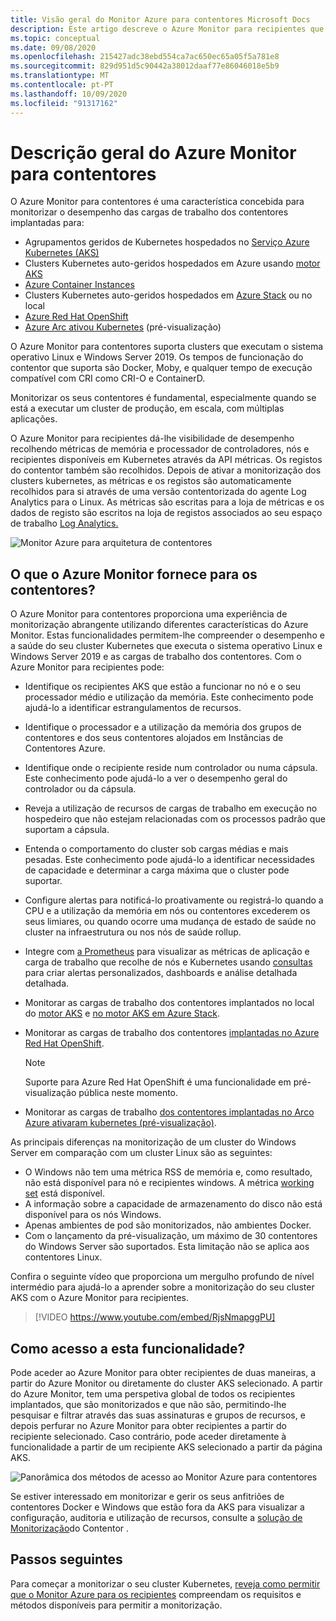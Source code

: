 ```yaml
---
title: Visão geral do Monitor Azure para contentores Microsoft Docs
description: Este artigo descreve o Azure Monitor para recipientes que monitorizam a solução AKS Container Insights e o valor que fornece através da monitorização da saúde dos seus agrupamentos AKS e Instâncias de Contentores em Azure.
ms.topic: conceptual
ms.date: 09/08/2020
ms.openlocfilehash: 215427adc38ebd554ca7ac650ec65a05f5a781e8
ms.sourcegitcommit: 829d951d5c90442a38012daaf77e86046018e5b9
ms.translationtype: MT
ms.contentlocale: pt-PT
ms.lasthandoff: 10/09/2020
ms.locfileid: "91317162"
---
```

# <a name="azure-monitor-for-containers-overview"></a>Descrição geral do Azure Monitor para contentores

O Azure Monitor para contentores é uma característica concebida para monitorizar o desempenho das cargas de trabalho dos contentores implantadas para:

- Agrupamentos geridos de Kubernetes hospedados no [Serviço Azure Kubernetes (AKS)](../../aks/intro-kubernetes.md)
- Clusters Kubernetes auto-geridos hospedados em Azure usando [motor AKS](https://github.com/Azure/aks-engine)
- [Azure Container Instances](../../container-instances/container-instances-overview.md)
- Clusters Kubernetes auto-geridos hospedados em [Azure Stack](/azure-stack/user/azure-stack-kubernetes-aks-engine-overview?view=azs-1910&preserve-view=true) ou no local
- [Azure Red Hat OpenShift](../../openshift/intro-openshift.md)
- [Azure Arc ativou Kubernetes](../../azure-arc/kubernetes/overview.md) (pré-visualização)

O Azure Monitor para contentores suporta clusters que executam o sistema operativo Linux e Windows Server 2019. Os tempos de funcionação do contentor que suporta são Docker, Moby, e qualquer tempo de execução compatível com CRI como CRI-O e ContainerD.

Monitorizar os seus contentores é fundamental, especialmente quando se está a executar um cluster de produção, em escala, com múltiplas aplicações.

O Azure Monitor para recipientes dá-lhe visibilidade de desempenho recolhendo métricas de memória e processador de controladores, nós e recipientes disponíveis em Kubernetes através da API métricas. Os registos do contentor também são recolhidos.  Depois de ativar a monitorização dos clusters kubernetes, as métricas e os registos são automaticamente recolhidos para si através de uma versão contentorizada do agente Log Analytics para o Linux. As métricas são escritas para a loja de métricas e os dados de registo são escritos na loja de registos associados ao seu espaço de trabalho [Log Analytics.](../log-query/log-query-overview.md)

![Monitor Azure para arquitetura de contentores](./media/container-insights-overview/azmon-containers-architecture-01.png)

## <a name="what-does-azure-monitor-for-containers-provide"></a>O que o Azure Monitor fornece para os contentores?

O Azure Monitor para contentores proporciona uma experiência de monitorização abrangente utilizando diferentes características do Azure Monitor. Estas funcionalidades permitem-lhe compreender o desempenho e a saúde do seu cluster Kubernetes que executa o sistema operativo Linux e Windows Server 2019 e as cargas de trabalho dos contentores. Com o Azure Monitor para recipientes pode:

* Identifique os recipientes AKS que estão a funcionar no nó e o seu processador médio e utilização da memória. Este conhecimento pode ajudá-lo a identificar estrangulamentos de recursos.
* Identifique o processador e a utilização da memória dos grupos de contentores e dos seus contentores alojados em Instâncias de Contentores Azure.
* Identifique onde o recipiente reside num controlador ou numa cápsula. Este conhecimento pode ajudá-lo a ver o desempenho geral do controlador ou da cápsula.
* Reveja a utilização de recursos de cargas de trabalho em execução no hospedeiro que não estejam relacionadas com os processos padrão que suportam a cápsula.
* Entenda o comportamento do cluster sob cargas médias e mais pesadas. Este conhecimento pode ajudá-lo a identificar necessidades de capacidade e determinar a carga máxima que o cluster pode suportar.
* Configure alertas para notificá-lo proativamente ou registrá-lo quando a CPU e a utilização da memória em nós ou contentores excederem os seus limiares, ou quando ocorre uma mudança de estado de saúde no cluster na infraestrutura ou nos nós de saúde rollup.
* Integre com [a Prometheus](https://prometheus.io/docs/introduction/overview/) para visualizar as métricas de aplicação e carga de trabalho que recolhe de nós e Kubernetes usando [consultas](container-insights-log-search.md) para criar alertas personalizados, dashboards e análise detalhada detalhada.
* Monitorar as cargas de trabalho dos contentores implantados no local do [motor AKS](https://github.com/Azure/aks-engine) e [no motor AKS em Azure Stack](/azure-stack/user/azure-stack-kubernetes-aks-engine-overview?view=azs-1908&preserve-view=true).
* Monitorar as cargas de trabalho dos contentores [implantadas no Azure Red Hat OpenShift](../../openshift/intro-openshift.md).

    >[!NOTE]
    >Suporte para Azure Red Hat OpenShift é uma funcionalidade em pré-visualização pública neste momento.
    >

* Monitorar as cargas de trabalho [dos contentores implantadas no Arco Azure ativaram kubernetes (pré-visualização)](../../azure-arc/kubernetes/overview.md).

As principais diferenças na monitorização de um cluster do Windows Server em comparação com um cluster Linux são as seguintes:

- O Windows não tem uma métrica RSS de memória e, como resultado, não está disponível para nó e recipientes windows. A métrica [working set](/windows/win32/memory/working-set) está disponível.
- A informação sobre a capacidade de armazenamento do disco não está disponível para os nós Windows.
- Apenas ambientes de pod são monitorizados, não ambientes Docker.
- Com o lançamento da pré-visualização, um máximo de 30 contentores do Windows Server são suportados. Esta limitação não se aplica aos contentores Linux.

Confira o seguinte vídeo que proporciona um mergulho profundo de nível intermédio para ajudá-lo a aprender sobre a monitorização do seu cluster AKS com o Azure Monitor para recipientes.

> [!VIDEO https://www.youtube.com/embed/RjsNmapggPU]

## <a name="how-do-i-access-this-feature"></a>Como acesso a esta funcionalidade?

Pode aceder ao Azure Monitor para obter recipientes de duas maneiras, a partir do Azure Monitor ou diretamente do cluster AKS selecionado. A partir do Azure Monitor, tem uma perspetiva global de todos os recipientes implantados, que são monitorizados e que não são, permitindo-lhe pesquisar e filtrar através das suas assinaturas e grupos de recursos, e depois perfurar no Azure Monitor para obter recipientes a partir do recipiente selecionado.  Caso contrário, pode aceder diretamente à funcionalidade a partir de um recipiente AKS selecionado a partir da página AKS.

![Panorâmica dos métodos de acesso ao Monitor Azure para contentores](./media/container-insights-overview/azmon-containers-experience.png)

Se estiver interessado em monitorizar e gerir os seus anfitriões de contentores Docker e Windows que estão fora da AKS para visualizar a configuração, auditoria e utilização de recursos, consulte a [solução de Monitorização](./containers.md)do Contentor .

## <a name="next-steps"></a>Passos seguintes

Para começar a monitorizar o seu cluster Kubernetes, [reveja como permitir que o Monitor Azure para os recipientes](container-insights-onboard.md) compreendam os requisitos e métodos disponíveis para permitir a monitorização.

